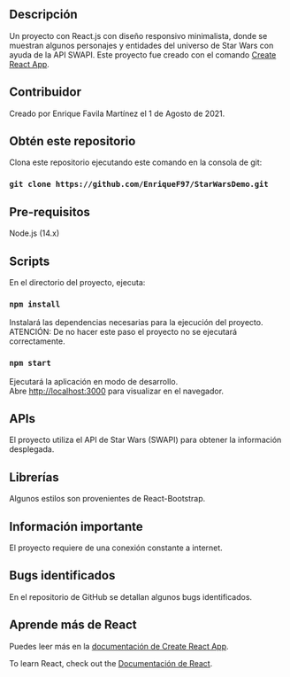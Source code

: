 ## Descripción

Un proyecto con React.js con diseño responsivo minimalista, donde se muestran algunos personajes y entidades del universo de Star Wars con ayuda de la API SWAPI. Este proyecto fue creado con el comando [Create React App](https://github.com/facebook/create-react-app).

## Contribuidor

Creado por Enrique Favila Martínez el 1 de Agosto de 2021.

## Obtén este repositorio

Clona este repositorio ejecutando este comando en la consola de git:

### `git clone https://github.com/EnriqueF97/StarWarsDemo.git`

## Pre-requisitos
Node.js (14.x)

## Scripts

En el directorio del proyecto, ejecuta:

### `npm install`

Instalará las dependencias necesarias para la ejecución del proyecto. ATENCIÓN: De no hacer este paso el proyecto no se ejecutará correctamente.

### `npm start`

Ejecutará la aplicación en modo de desarrollo.\
Abre [http://localhost:3000](http://localhost:3000) para visualizar en el navegador.

## APIs

El proyecto utiliza el API de Star Wars (SWAPI) para obtener la información desplegada.

## Librerías

Algunos estilos son provenientes de React-Bootstrap.

## Información importante

El proyecto requiere de una conexión constante a internet.

## Bugs identificados

En el repositorio de GitHub se detallan algunos bugs identificados.

## Aprende más de React

Puedes leer más en la [documentación de Create React App](https://facebook.github.io/create-react-app/docs/getting-started).

To learn React, check out the [Documentación de React](https://reactjs.org/).
